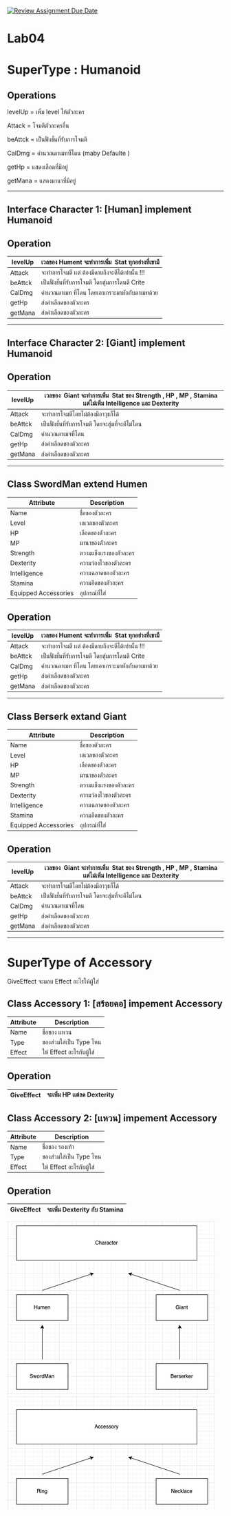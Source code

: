 [![Review Assignment Due Date](https://classroom.github.com/assets/deadline-readme-button-24ddc0f5d75046c5622901739e7c5dd533143b0c8e959d652212380cedb1ea36.svg)](https://classroom.github.com/a/DRqen68Y)

# Lab04

# SuperType : Humanoid

## Operations

levelUp = เพิ่ม level ให้ตัวละคร

Attack = โจมตีตัวละครอื่น

beAttck = เป็นฟั่งชั่นที่รับการโจมตี

CalDmg = คำนวณดาเมทที่โดน (maby Defaulte )

getHp = แสดงเลือดที่มีอยู่

getMana = แสดงมานาที่มีอยู่

---

## Interface Character 1: [Human] implement Humanoid

## Operation

| levelUp | เวลของ Hument จะทำการเพิ่ม  Stat ทุกอย่างที่เขามี |
| ------- | ------------------------------------------------- |
| Attack  | จะทำการโจมตี เเต่ ต้องมีดาบถึงจะตีได้เท่านั้น !!! |
| beAttck | เป็นฟั่งชั่นที่รับการโจมตี โดยสุ่มการโดนตี Crite  |
| CalDmg  | คำนวณดาเมท ที่โดน โดยเอาเกราะมาหักกับดาเมทด้วย    |
| getHp   | ส่งค่าเลือดของตัวละคร                             |
| getMana | ส่งค่าเลือดของตัวละคร                             |

---

## Interface Character 2: [Giant] implement Humanoid

## Operation

| levelUp | เวลของ  Giant จะทำการเพิ่ม  Stat ของ Strength , HP , MP , Stamina เเต่ไม่เพิ่ม Intelligence และ Dexterity |
| ------- | --------------------------------------------------------------------------------------------------------- |
| Attack  | จะทำการโจมตีโดยไม่ต้องมีอาวุธก็ได้                                                                        |
| beAttck | เป็นฟั่งชั่นที่รับการโจมตี โดยจะสุ่มที่จะตีไม่โดน                                                         |
| CalDmg  | คำนวณดาเมจที่โดน                                                                                          |
| getHp   | ส่งค่าเลือดของตัวละคร                                                                                     |
| getMana | ส่งค่าเลือดของตัวละคร                                                                                     |

---

## Class SwordMan extend Humen

| Attribute            | Description            |
| -------------------- | ---------------------- |
| Name                 | ชื่อของตัวละคร         |
| Level                | เลเวลของตัวละคร        |
| HP                   | เลือดของตัวละคร        |
| MP                   | มานาของตัวละคร         |
| Strength             | ตวามแข็งเเรงของตัวละคร |
| Dexterity            | ความว่องไวของตัวละคร   |
| Intelligence         | ความฉลาดของตัวละคร     |
| Stamina              | ความอึดของตัวละคร      |
| Equipped Accessories | อุปกรณ์ที่ใส่          |

## Operation

| levelUp | เวลของ Hument จะทำการเพิ่ม  Stat ทุกอย่างที่เขามี |
| ------- | ------------------------------------------------- |
| Attack  | จะทำการโจมตี เเต่ ต้องมีดาบถึงจะตีได้เท่านั้น !!! |
| beAttck | เป็นฟั่งชั่นที่รับการโจมตี โดยสุ่มการโดนตี Crite  |
| CalDmg  | คำนวณดาเมท ที่โดน โดยเอาเกราะมาหักกับดาเมทด้วย    |
| getHp   | ส่งค่าเลือดของตัวละคร                             |
| getMana | ส่งค่าเลือดของตัวละคร                             |

---

## Class Berserk extand Giant

| Attribute            | Description            |
| -------------------- | ---------------------- |
| Name                 | ชื่อของตัวละคร         |
| Level                | เลเวลของตัวละคร        |
| HP                   | เลือดของตัวละคร        |
| MP                   | มานาของตัวละคร         |
| Strength             | ตวามแข็งเเรงของตัวละคร |
| Dexterity            | ความว่องไวของตัวละคร   |
| Intelligence         | ความฉลาดของตัวละคร     |
| Stamina              | ความอึดของตัวละคร      |
| Equipped Accessories | อุปกรณ์ที่ใส่          |

## Operation

| levelUp | เวลของ  Giant จะทำการเพิ่ม  Stat ของ Strength , HP , MP , Stamina เเต่ไม่เพิ่ม Intelligence และ Dexterity |
| ------- | --------------------------------------------------------------------------------------------------------- |
| Attack  | จะทำการโจมตีโดยไม่ต้องมีอาวุธก็ได้                                                                        |
| beAttck | เป็นฟั่งชั่นที่รับการโจมตี โดยจะสุ่มที่จะตีไม่โดน                                                         |
| CalDmg  | คำนวณดาเมจที่โดน                                                                                          |
| getHp   | ส่งค่าเลือดของตัวละคร                                                                                     |
| getMana | ส่งค่าเลือดของตัวละคร                                                                                     |

---

# SuperType of Accessory

GiveEffect จะมอบ Effect อะไรให้ผู้ใส่

## Class Accessory 1: [สร้อยคอ] impement Accessory

| Attribute | Description              |
| --------- | ------------------------ |
| Name      | ชื่อของ เเหวน            |
| Type      | ของส่วมใส่เป็น Type ไหน  |
| Effect    | ให้ Effect อะไรกับผู้ใส่ |

## Operation

| GiveEffect | จะเพิ่ม HP เเต่ลด Dexterity |
| ---------- | --------------------------- |

## Class Accessory 2: [เเหวน] impement Accessory

| Attribute | Description              |
| --------- | ------------------------ |
| Name      | ชื่อของ รองเท้า          |
| Type      | ของส่วมใส่เป็น Type ไหน  |
| Effect    | ให้ Effect อะไรกับผู้ใส่ |

## Operation

| GiveEffect | จะเพิ่ม Dexterity กับ Stamina |
| ---------- | ----------------------------- |

![LOCAL IMAGE](src/Lab04/F1.png)
![LOCAL IMAGE](src/Lab04/F2.png)
